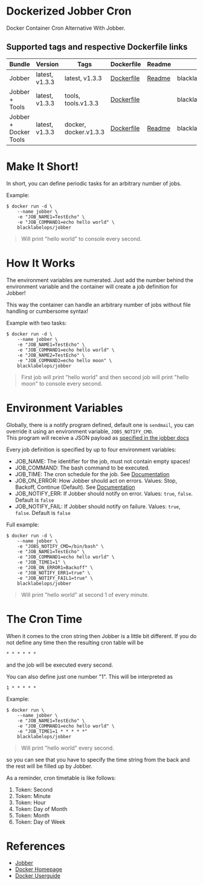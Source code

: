 # Dockerized Jobber Cron

Docker Container Cron Alternative With Jobber.

## Supported tags and respective Dockerfile links

| Bundle | Version | Tags  | Dockerfile | Readme | Example |
|--------|---------|-------|------------|--------|---------|
| Jobber  | latest, v1.3.3 | latest, v1.3.3 | [Dockerfile](https://github.com/blacklabelops/jobber-cron/blob/master/Dockerfile) | [Readme](https://github.com/blacklabelops/jobber-cron/blob/master/README.md) | blacklabelops/jobber:latest
| Jobber + Tools  | latest, v1.3.3 | tools, tools.v1.3.3 | [Dockerfile](https://github.com/blacklabelops/jobber-cron/blob/master/jobber-tools/Dockerfile) | | blacklabelops/jobber:tools |
| Jobber + Docker Tools | latest, v1.3.3 | docker, docker.v1.3.3 | [Dockerfile](https://github.com/blacklabelops/jobber-cron/blob/master/jobber-docker/Dockerfile) | [Readme](https://github.com/blacklabelops/jobber-cron/blob/master/jobber-docker/README.md) | blacklabelops/jobber:docker |


# Make It Short!

In short, you can define periodic tasks for an arbitrary number of jobs.

Example:

~~~~
$ docker run -d \
    --name jobber \
    -e "JOB_NAME1=TestEcho" \
    -e "JOB_COMMAND1=echo hello world" \
    blacklabelops/jobber
~~~~

> Will print "hello world" to console every second.

# How It Works

The environment variables are numerated. Just add the number behind the environment variable and
the container will create a job definition for Jobber!

This way the container can handle an arbitrary number of jobs without file handling or cumbersome syntax!

Example with two tasks:

~~~~
$ docker run -d \
    --name jobber \
    -e "JOB_NAME1=TestEcho" \
    -e "JOB_COMMAND1=echo hello world" \
    -e "JOB_NAME2=TestEcho" \
    -e "JOB_COMMAND2=echo hello moon" \
    blacklabelops/jobber
~~~~

> First job will print "hello world" and then second job will print "hello moon" to console every second.

# Environment Variables

Globally, there is a notify program defined, default one is `sendmail`, you can override it using an environment variable, `JOBS_NOTIFY_CMD`.  
This program will receive a JSON payload as [specified in the jobber docs](https://dshearer.github.io/jobber/doc/v1.2/#error-handling)

Every job definition is specified by up to four environment variables:

* JOB_NAME: The identifier for the job, must not contain empty spaces!
* JOB_COMMAND: The bash command to be executed.
* JOB_TIME: The cron schedule for the job. See [Documentation](http://dshearer.github.io/jobber/#defining-jobs)
* JOB_ON_ERROR: How Jobber should act on errors. Values: Stop, Backoff, Continue (Default). See [Documentation](http://dshearer.github.io/jobber/#defining-jobs)
* JOB_NOTIFY_ERR: If Jobber should notify on error. Values: `true`, `false`. Default is `false`
* JOB_NOTIFY_FAIL: If Jobber should notify on failure. Values: `true`, `false`. Default is `false`

Full example:

~~~~
$ docker run -d \
    --name jobber \
    -e "JOBS_NOTIFY_CMD=/bin/bash" \
    -e "JOB_NAME1=TestEcho" \
    -e "JOB_COMMAND1=echo hello world" \
    -e "JOB_TIME1=1" \
    -e "JOB_ON_ERROR1=Backoff" \
    -e "JOB_NOTIFY_ERR1=true" \
    -e "JOB_NOTIFY_FAIL1=true" \
    blacklabelops/jobber
~~~~

> Will print "hello world" at second 1 of every minute.

# The Cron Time

When it comes to the cron string then Jobber is a little bit different. If you do not
define any time then the resulting cron table will be

~~~~
* * * * * *
~~~~

and the job will be executed every second.

You can also define just one number "1". This will be interpreted as

~~~~
1 * * * * *
~~~~

Example:

~~~~
$ docker run \
    --name jobber \
    -e "JOB_NAME1=TestEcho" \
    -e "JOB_COMMAND1=echo hello world" \
    -e "JOB_TIME1=1 * * * * *"
    blacklabelops/jobber
~~~~

> Will print "hello world" every second.

so you can see that you have to specify the time string from the back and the rest will be filled up by Jobber.

As a reminder, cron timetable is like follows:

1. Token: Second
1. Token: Minute
1. Token: Hour
1. Token: Day of Month
1. Token: Month
1. Token: Day of Week

# References

* [Jobber](https://github.com/dshearer/jobber)
* [Docker Homepage](https://www.docker.com/)
* [Docker Userguide](https://docs.docker.com/userguide/)
